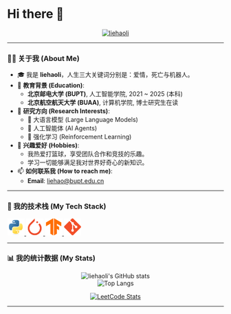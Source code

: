 # Hi there 👋

<p align="center">
  <a href="https://github.com/liehaoli">
    <img src="https://komarev.com/ghpvc/?username=liehaoli&label=Profile%20views&color=0e75b6&style=flat" alt="liehaoli" />
  </a>
</p>

---

### 👨‍💻 关于我 (About Me)

- 🎓 我是 **liehaoli**，人生三大关键词分别是：爱情，死亡与机器人。
- 🏫 **教育背景 (Education)**:
  - **北京邮电大学 (BUPT)**, 人工智能学院, 2021 ~ 2025 (本科)
  - **北京航空航天大学 (BUAA)**, 计算机学院, 博士研究生在读
- 🔭 **研究方向 (Research Interests)**:
  - 🤖 大语言模型 (Large Language Models)
  - 🧠 人工智能体 (AI Agents)
  - 🚀 强化学习 (Reinforcement Learning)
- 🏀 **兴趣爱好 (Hobbies)**:
  - 我热爱打篮球，享受团队合作和竞技的乐趣。
  - 学习一切能够满足我对世界好奇心的新知识。
- 📫 **如何联系我 (How to reach me)**:
  - **Email**: [liehao@bupt.edu.cn](mailto:liehao@bupt.edu.cn)

---

### 🚀 我的技术栈 (My Tech Stack)

<p align="left">
  <a href="https://www.python.org" target="_blank"> <img src="https://raw.githubusercontent.com/devicons/devicon/master/icons/python/python-original.svg" alt="python" width="40" height="40"/> </a>
  <a href="https://pytorch.org/" target="_blank"> <img src="https://raw.githubusercontent.com/devicons/devicon/master/icons/pytorch/pytorch-original.svg" alt="pytorch" width="40" height="40"/> </a>
  <a href="https://www.tensorflow.org" target="_blank"> <img src="https://raw.githubusercontent.com/devicons/devicon/master/icons/tensorflow/tensorflow-original.svg" alt="tensorflow" width="40" height="40"/> </a>
  <a href="https://git-scm.com/" target="_blank"> <img src="https://raw.githubusercontent.com/devicons/devicon/master/icons/git/git-original.svg" alt="git" width="40" height="40"/> </a>
</p>

---

### 📊 我的统计数据 (My Stats)

<p align="center">
  <img src="https://github-readme-stats.vercel.app/api?username=liehaoli&show_icons=true&theme=radical" alt="liehaoli's GitHub stats" />
  <br/>
  <img src="https://github-readme-stats.vercel.app/api/top-langs/?username=liehaoli&layout=compact&theme=radical" alt="Top Langs" />
</p>

<p align="center">
  <a href="https://leetcode.com/Tutu/">
    <img src="https://leetcode-stats-six.vercel.app/?username=Tutu&theme=dark" alt="LeetCode Stats" />
  </a>
</p>

---
